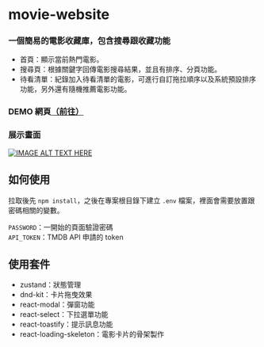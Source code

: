 # movie-website

### 一個簡易的電影收藏庫，包含搜尋跟收藏功能  

- 首頁：顯示當前熱門電影。  
- 搜尋頁：根據關鍵字回傳電影搜尋結果，並且有排序、分頁功能。  
- 待看清單：紀錄加入待看清單的電影，可進行自訂拖拉順序以及系統預設排序功能，另外還有隨機推薦電影功能。  

### DEMO 網頁[（前往）](https://yixuan173.github.io/movie-website/)

### 展示畫面
[![IMAGE ALT TEXT HERE](https://img.youtube.com/vi/jyai9nx-quM/0.jpg)](https://www.youtube.com/watch?v=jyai9nx-quM)


## 如何使用

拉取後先 `npm install`，之後在專案根目錄下建立 `.env` 檔案，裡面會需要放置跟密碼相關的變數。  
  

`PASSWORD`：一開始的頁面驗證密碼  
`API_TOKEN`：TMDB API 申請的 token


##  使用套件

 - zustand：狀態管理  
 - dnd-kit：卡片拖曳效果
 - react-modal：彈窗功能
 - react-select：下拉選單功能
 - react-toastify：提示訊息功能
 - react-loading-skeleton：電影卡片的骨架製作





